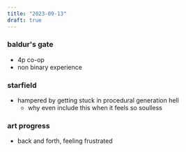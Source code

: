 ```yaml
---
title: "2023-09-13"
draft: true
---
```


### baldur's gate
- 4p co-op
- non binary experience

### starfield
- hampered by getting stuck in procedural generation hell
  - why even include this when it feels so soulless

### art progress
- back and forth, feeling frustrated